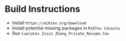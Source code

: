 # Build Instructions

- Install `https://miktex.org/download`
- Install potential missing packages in `MiKTex Console`. 
- Run `lualatex Zixin_Zhang_Private_Resume.tex`

